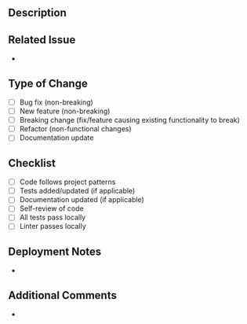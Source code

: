 ## Description
<!-- Clearly describe what this PR changes and why. Include screenshots/GIFs if applicable -->

## Related Issue
<!-- Link to related GitHub issue (e.g. "Fixes #123", "Addresses #456") -->
- 

## Type of Change
<!-- Delete options that don't apply -->
- [ ] Bug fix (non-breaking)
- [ ] New feature (non-breaking)
- [ ] Breaking change (fix/feature causing existing functionality to break)
- [ ] Refactor (non-functional changes)
- [ ] Documentation update

## Checklist
<!-- Verify completion of these steps -->
- [ ] Code follows project patterns
- [ ] Tests added/updated (if applicable)
- [ ] Documentation updated (if applicable)
- [ ] Self-review of code
- [ ] All tests pass locally
- [ ] Linter passes locally

## Deployment Notes
<!-- Special considerations for deployment (migrations, config changes, etc.) -->
- 

## Additional Comments
<!-- Any other important context for reviewers -->
-
